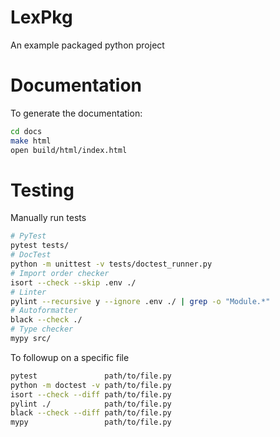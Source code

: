 LexPkg
========
An example packaged python project

# Documentation
To generate the documentation:
```bash
cd docs
make html
open build/html/index.html
```

# Testing
Manually run tests
```bash
# PyTest
pytest tests/
# DocTest
python -m unittest -v tests/doctest_runner.py
# Import order checker
isort --check --skip .env ./
# Linter
pylint --recursive y --ignore .env ./ | grep -o "Module.*"
# Autoformatter
black --check ./
# Type checker
mypy src/
```
To followup on a specific file
```bash
pytest               path/to/file.py
python -m doctest -v path/to/file.py
isort --check --diff path/to/file.py
pylint ./            path/to/file.py
black --check --diff path/to/file.py
mypy                 path/to/file.py
```
